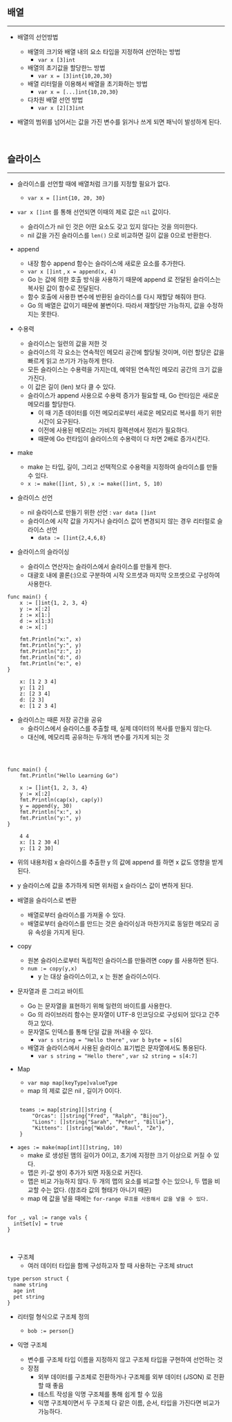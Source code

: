 
## 배열

---

- 배열의 선언방법
    - 배열의 크기와 배열 내의 요소 타입을 지정하여 선언하는 방법
        - `var x [3]int`
    - 배열의 초기값을 할당한느 방법
        - `var x = [3]int{10,20,30}`
    - 배열 리터럴을 이용해서 배열을 초기화하는 방법
        - `var x = [...]int{10,20,30}`
    - 다차원 배열 선언 방법
        - `var x [2][3]int`


- 배열의 범위를 넘어서는 값을 가진 변수를 읽거나 쓰게 되면 패닉이 발성하게 된다.


<br />

## 슬라이스

---

- 슬라이스를 선언할 때에 배열처럼 크기를 지정할 필요가 없다.
  - `var x = []int{10, 20, 30}`


- `var x []int` 를 통해 선언되면 이때의 제로 값은 `nil` 값이다.
  - 슬라이스가 nil 인 것은 어떤 요소도 갖고 있지 않다는 것을 의미한다.
  - nil 값을 가진 슬라이스를 `len()` 으로 비교하면 길이 값을 0으로 반환한다.


- append
  - 내장 함수 append 함수는 슬라이스에 새로운 요소를 추가한다.
  - `var x []int` , `x = append(x, 4)` 
  - Go 는 값에 의한 호출 방식을 사용하기 때문에 append 로 전달된 슬라이스는 복사된 값이 함수로 전달된다.
  - 함수 호출에 사용한 변수에 반환된 슬라이스를 다시 재할당 해줘야 한다.
  - Go 의 배열은 값이기 때문에 불변이다. 따라서 재할당만 가능하지, 값을 수정하지는 못한다.

 
- 수용력
  - 슬라이스는 일련의 값을 저한 것
  - 슬라이스의 각 요소는 연속적인 메모리 공간에 할당될 것이며, 이런 할당은 값을 빠르게 읽고 쓰기가 가능하게 한다.
  - 모든 슬라이스는 수용력을 가지는데, 예약된 연속적인 메모리 공간의 크기 값을 가진다.
  - 이 값은 길이 (len) 보다 클 수 있다.
  - 슬라이스가 append 사용으로 수용력 증가가 필요할 때, Go 런타임은 새로운 메모리를 할당한다.
    - 이 때 기존 데이터를 이전 메모리로부터 새로운 메모리로 복사를 하기 위한 시간이 요구된다.
    - 이전에 사용된 메모리는 가비지 컬렉션에서 정리가 필요하다.
    - 때문에 Go 런타임이 슬라이스의 수용력이 다 차면 2배로 증가시킨다.


- make
  - make 는 타입, 길이, 그리고 선택적으로 수용력을 지정하여 슬라이스를 만들 수 있다.
  - `x := make([]int, 5)` , `x := make([]int, 5, 10)`

    
- 슬라이스 선언
  - nil 슬라이스로 만들기 위한 선언 : `var data []int`
  - 슬라이스에 시작 값을 가지거나 슬라이스 값이 변경되지 않는 경우 리터럴로 슬라이스 선언
    - `data := []int{2,4,6,8}`


- 슬라이스의 슬라이싱
  - 슬라이스 연산자는 슬라이스에서 슬라이스를 만들게 한다.
  - 대괄호 내에 콜론(:)으로 구분하여 시작 오프셋과 마지막 오프셋으로 구성하여 사용한다.


```
func main() {
    x := []int{1, 2, 3, 4}
    y := x[:2]
    z := x[1:]
    d := x[1:3]
    e := x[:]

    fmt.Println("x:", x)
    fmt.Println("y:", y)
    fmt.Println("z:", z)
    fmt.Println("d:", d)
    fmt.Println("e:", e)
}

    x: [1 2 3 4]
    y: [1 2]
    z: [2 3 4]
    d: [2 3]
    e: [1 2 3 4]

```


- 슬라이스는 때론 저장 공간을 공유
  - 슬라이스에서 슬라이스를 추출할 때, 실제 데이터의 복사를 만들지 않는다.
  - 대신에, 메모리륵 공유하는 두개의 변수를 가지게 되는 것

<br />

```

func main() {
	fmt.Println("Hello Learning Go")

	x := []int{1, 2, 3, 4}
	y := x[:2]
	fmt.Println(cap(x), cap(y))
	y = append(y, 30)
	fmt.Println("x:", x)
	fmt.Println("y:", y)
}

    4 4
    x: [1 2 30 4]
    y: [1 2 30]

```

- 위의 내용처럼 x 슬라이스를 추출한 y 의 값에 append 를 하면 x 값도 영향을 받게 된다.
- y 슬라이스에 값을 추가하게 되면 위처럼 x 슬라이스 값이 변하게 된다.


- 배열을 슬라이스로 변환
  - 배열로부터 슬라이스를 가져올 수 있다.
  - 배열로부터 슬라이스를 만드는 것은 슬라이싱과 마찬가지로 동일한 메모리 공유 속성을 가지게 된다.


- copy
  - 원본 슬라이스로부터 독립적인 슬라이스를 만들려면 copy 를 사용하면 된다.
  - `num := copy(y,x)`
    - y 는 대상 슬라이스이고, x 는 원본 슬라이스이다.


- 문자열과 룬 그리고 바이트
  - Go 는 문자열을 표현하기 위해 일련의 바이트를 사용한다.
  - Go 의 라이브러리 함수는 문자열이 UTF-8 인코딩으로 구성되어 있다고 간주하고 있다.
  - 문자열도 인덱스를 통해 단일 값을 꺼내올 수 있다.
    - `var s string = "Hello there"` , `var b byte = s[6]`
  - 배열과 슬라이스에서 사용된 슬라이스 표기법은 문자열에서도 통용된다.
    - `var s string = "Hello there"` , `var s2 string = s[4:7]`
    

- Map
  - `var map map[keyType]valueType` 
  - map 의 제로 값은 nil , 길이가 0이다.

```shell

    teams := map[string][]string {
		"Orcas": []string{"Fred", "Ralph", "Bijou"},
		"Lions": []string{"Sarah", "Peter", "Billie"},
		"Kittens": []string{"Waldo", "Raul", "Ze"},
	}
```

- `ages := make(map[int][]string, 10)`
  - make 로 생성된 맴의 길이가 0이고, 초기에 지정한 크기 이상으로 커질 수 있다.
  - 맵은 키-값 쌍이 추가가 되면 자동으로 커진다.
  - 맵은 비교 가능하지 않다. 두 개의 맵의 요소를 비교할 수는 있으나, 두 맵을 비교할 수는 없다. (참조라 값의 형태가 아니기 때문)
  - map 에 값을 넣을 때에는 `for-range 루프를 사용해서 값을 넣을 수 있다.`


```shell

for _, val := range vals {
  intSet[v] = true
}

```

<br/>

- 구조체
  - 여러 데이터 타입을 함께 구성하고자 할 때 사용하는 구조체 struct

```
type person struct {
  name string
  age int
  pet string
}
```

- 리터럴 형식으로 구조체 정의 
  - `bob := person{}`


- 익명 구조체
  - 변수를 구조체 타입 이름을 지정하지 않고 구조체 타입을 구현하여 선언하는 것
  - 장점
    - 외부 데이터를 구조체로 전환하거나 구조체를 외부 데이터 (JSON) 로 전환할 때 좋음
    - 테스트 작성을 익명 구조체를 통해 쉽게 할 수 있음
    - 익명 구조체이면서 두 구조체 다 같은 이름, 순서, 타입을 가진다면 비교가 가능하다.
